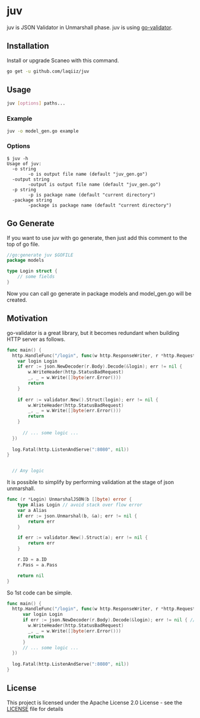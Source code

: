 # juv
juv is JSON Validator in Unmarshall phase. juv is using [go-validator](https://github.com/go-playground/validator).

## Installation

Install or upgrade Scaneo with this command.

```bash
go get -u github.com/laqiiz/juv
```

## Usage

```bash
juv [options] paths...
```

### Example

```bash
juv -o model_gen.go example
```

### Options

```console
$ juv -h
Usage of juv:
  -o string
        -o is output file name (default "juv_gen.go")
  -output string
        -output is output file name (default "juv_gen.go")
  -p string
        -p is package name (default "current directory")
  -package string
        -package is package name (default "current directory")
```

## Go Generate

If you want to use juv with go generate, then just add this comment to the top of go file.

```go
//go:generate juv $GOFILE
package models

type Login struct {
	// some fields
}
```

Now you can call go generate in package models and model_gen.go will be created.


## Motivation

go-validator is a great library, but it becomes redundant when building HTTP server as follows.

```go
func main() {
  http.HandleFunc("/login", func(w http.ResponseWriter, r *http.Request) {
  	var login Login
    if err := json.NewDecoder(r.Body).Decode(&login); err != nil {
        w.WriteHeader(http.StatusBadRequest)
        _, _ = w.Write([]byte(err.Error()))
        return
    }
    
    if err := validator.New().Struct(login); err != nil {
        w.WriteHeader(http.StatusBadRequest)
        _, _ = w.Write([]byte(err.Error()))
        return
    }
      
      // ... some logic ...
  })
  
  log.Fatal(http.ListenAndServe(":8080", nil))
}


  // Any logic
```

It is possible to simplify by performing validation at the stage of json unmarshall.

```go
func (r *Login) UnmarshalJSON(b []byte) error {
	type Alias Login // avoid stack over flow error
	var a Alias
	if err := json.Unmarshal(b, &a); err != nil {
		return err
	}

	if err := validator.New().Struct(a); err != nil {
		return err
	}

	r.ID = a.ID
	r.Pass = a.Pass

	return nil
}
```

So 1st code can be simple.

```go
func main() {
  http.HandleFunc("/login", func(w http.ResponseWriter, r *http.Request) {
  	  var login Login
      if err := json.NewDecoder(r.Body).Decode(&login); err != nil { // JSON Unmarshall and Validate
        w.WriteHeader(http.StatusBadRequest)
        _, _ = w.Write([]byte(err.Error()))
        return
      }  
      // ... some logic ...
  })
  
  log.Fatal(http.ListenAndServe(":8080", nil))
}
````

## License

This project is licensed under the Apache License 2.0 License - see the [LICENSE](LICENSE) file for details
